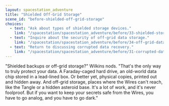 ```yaml
---
layout: spacestation_adventure
title: "Shielded Off-Grid Storage"
scene_id: "before-shielded-off-grid-storage"
choices:
  - text: "Ask about types of shielded storage devices."
    link: "/spacestation/spacestation_adventure/before/33-shielded-storage-types/"
  - text: "Inquire about the security of off-grid data storage."
    link: "/spacestation/spacestation_adventure/before/34-off-grid-data-security/"
  - text: "Return to discussing corrupted data recovery."
    link: "/spacestation/spacestation_adventure/before/31-corrupted-data-recovery/"
---
```


"Shielded backups or off-grid storage?" Wilkins nods. "That's the only way to truly protect your data. A Faraday-caged hard drive, an old-world data chip stored in a lead-lined box. Or better yet, physical copies, printed out and hidden away. And off-grid storage, places where the Wires can't reach, like the Tangle or a hidden asteroid base. It's a lot of work, and it's never foolproof. But if you want to keep your secrets safe from the Wires, you have to go analog, and you have to go dark."
